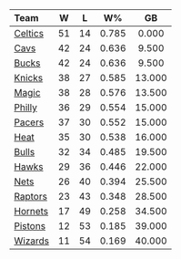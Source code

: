 | Team                            |  W  |  L  |  W%   |   GB   |
|:--------------------------------|:---:|:---:|:-----:|:------:|
| [Celtics](/r/bostonceltics)     | 51  | 14  | 0.785 | 0.000  |
| [Cavs](/r/clevelandcavs)        | 42  | 24  | 0.636 | 9.500  |
| [Bucks](/r/MkeBucks)            | 42  | 24  | 0.636 | 9.500  |
| [Knicks](/r/NYKnicks)           | 38  | 27  | 0.585 | 13.000 |
| [Magic](/r/OrlandoMagic)        | 38  | 28  | 0.576 | 13.500 |
| [Philly](/r/sixers)             | 36  | 29  | 0.554 | 15.000 |
| [Pacers](/r/pacers)             | 37  | 30  | 0.552 | 15.000 |
| [Heat](/r/heat)                 | 35  | 30  | 0.538 | 16.000 |
| [Bulls](/r/chicagobulls)        | 32  | 34  | 0.485 | 19.500 |
| [Hawks](/r/AtlantaHawks)        | 29  | 36  | 0.446 | 22.000 |
| [Nets](/r/GoNets)               | 26  | 40  | 0.394 | 25.500 |
| [Raptors](/r/torontoraptors)    | 23  | 43  | 0.348 | 28.500 |
| [Hornets](/r/CharlotteHornets)  | 17  | 49  | 0.258 | 34.500 |
| [Pistons](/r/DetroitPistons)    | 12  | 53  | 0.185 | 39.000 |
| [Wizards](/r/washingtonwizards) | 11  | 54  | 0.169 | 40.000 |
